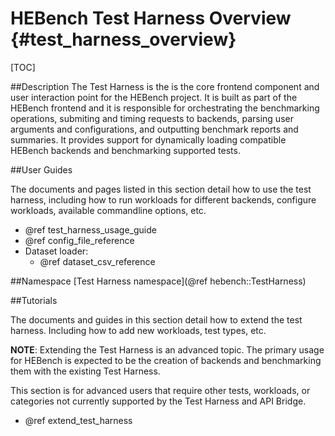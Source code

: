 HEBench Test Harness Overview                {#test_harness_overview}
========================

[TOC]

##Description
The Test Harness is the is the core frontend component and user interaction point for the HEBench project. It is built as part of the HEBench frontend and it is responsible for orchestrating the benchmarking operations, submiting and timing requests to backends, parsing user arguments and configurations, and outputting benchmark reports and summaries. It provides support for dynamically loading compatible HEBench backends and benchmarking supported tests. 

##User Guides

The documents and pages listed in this section detail how to use the test harness, including how to run workloads for different backends, configure workloads, available commandline options, etc.
 
 - @ref test_harness_usage_guide
 - @ref config_file_reference
 - Dataset loader:
   - @ref dataset_csv_reference

##Namespace
[Test Harness namespace](@ref hebench::TestHarness)

##Tutorials

The documents and guides in this section detail how to extend the test harness. Including how to add new workloads, test types, etc.

**NOTE**: Extending the Test Harness is an advanced topic. The primary usage for HEBench is expected to be the creation of backends and benchmarking them with the existing Test Harness.

This section is for advanced users that require other tests, workloads, or categories not currently supported by the Test Harness and API Bridge.

 - @ref extend_test_harness
